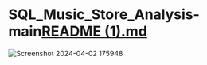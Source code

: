 # SQL_Music_Store_Analysis-main[README (1).md](https://github.com/Vinitchauhan1/SQL_Music_Store_Analysis-main/files/14841540/README.1.md)
![Screenshot 2024-04-02 175948](https://github.com/Vinitchauhan1/SQL_Music_Store_Analysis-main/assets/123890241/dee61da1-bdab-441d-bbea-dae4cb00e4d2)
